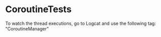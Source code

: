 # CoroutineTests

To watch the thread executions, go to Logcat and use the following tag: "CoroutineManager"
